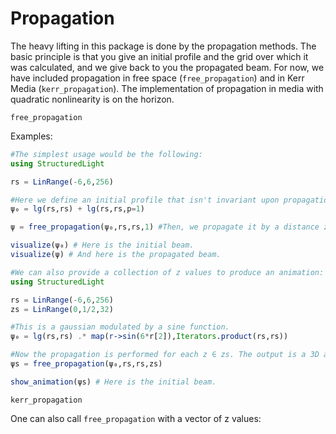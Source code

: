 # Propagation

The heavy lifting in this package is done by the propagation methods. The basic principle is that you give an initial profile and the grid over which it was calculated, and we give back to you the propagated beam. For now, we have included propagation in free space (`free_propagation`) and in Kerr Media (`kerr_propagation`). The implementation of propagation in media with quadratic nonlinearity is on the horizon.

```@docs
free_propagation
```

Examples:

```julia
#The simplest usage would be the following:
using StructuredLight

rs = LinRange(-6,6,256)

#Here we define an initial profile that isn't invariant upon propagation.
ψ₀ = lg(rs,rs) + lg(rs,rs,p=1) 

ψ = free_propagation(ψ₀,rs,rs,1) #Then, we propagate it by a distance z=1.

visualize(ψ₀) # Here is the initial beam.
visualize(ψ) # And here is the propagated beam.
```

```julia
#We can also provide a collection of z values to produce an animation:
using StructuredLight

rs = LinRange(-6,6,256)
zs = LinRange(0,1/2,32)

#This is a gaussian modulated by a sine function.
ψ₀ = lg(rs,rs) .* map(r->sin(6*r[2]),Iterators.product(rs,rs))

#Now the propagation is performed for each z ∈ zs. The output is a 3D array.
ψs = free_propagation(ψ₀,rs,rs,zs)

show_animation(ψs) # Here is the initial beam.
```

```@docs
kerr_propagation
```

One can also call `free_propagation` with a vector of z values:

